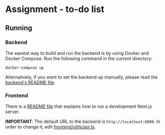 # Assignment - to-do list

## Running

### Backend

The easiest way to build and run the backend
is by using Docker and Docker Compose.
Run the following command in the current directory:

```
docker-compose up
```

Alternatively, if you want to set the backend up manually,
please read the [backend's README file](backend/README.md).

### Frontend

There is a [README file](frontend/README.md) that explains
how to run a development Next.js server.

**IMPORTANT**: The default URL to the backend is `http://localhost:8000`.
In order to change it, edit [frontend/utils/api.ts](frontend/utils/api.ts).
